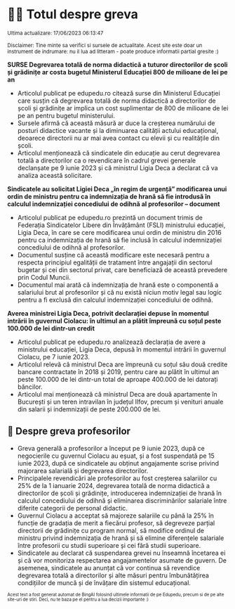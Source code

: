 # 👩‍🏫 Totul despre greva
<sub>Ultima actualizare: 17/06/2023 06:13:47</sub>

<sub>Disclaimer: Tine minte sa verifici si sursele de actualitate. Acest site este doar un instrument de indrumare: nu il lua ad litteram - poate produce informatii partial gresite :)</sub>

**SURSE Degrevarea totală de norma didactică a tuturor directorilor de școli și grădinițe ar costa bugetul Ministerul Educației 800 de milioane de lei pe an**

- Articolul publicat pe edupedu.ro citează surse din Ministerul Educației care susțin că degrevarea totală de norma didactică a directorilor de școli și grădinițe ar implica un cost suplimentar de 800 de milioane de lei pe an pentru bugetul ministerului.
- Sursele afirmă că această măsură ar duce la creșterea numărului de posturi didactice vacante și la diminuarea calității actului educațional, deoarece directorii nu ar mai avea contact cu elevii și cu realitățile din școli.
- Articolul menționează că sindicatele din educație au cerut degrevarea totală a directorilor ca o revendicare în cadrul grevei generale declanșate pe 9 iunie 2023 și că ministrul Ligia Deca a declarat că va analiza această solicitare.

**Sindicatele au solicitat Ligiei Deca „în regim de urgență” modificarea unui ordin de ministru pentru ca indemnizația de hrană să fie introdusă în calculul indemnizației concediului de odihnă al profesorilor – document**

- Articolul publicat pe edupedu.ro prezintă un document trimis de Federația Sindicatelor Libere din Învățământ (FSLI) ministrului educației, Ligia Deca, în care se cere modificarea unui ordin de ministru din 2016 pentru ca indemnizația de hrană să fie inclusă în calculul indemnizației concediului de odihnă al profesorilor.
- Documentul susține că această modificare este necesară pentru a respecta principiul egalității de tratament între angajații din sectorul bugetar și cei din sectorul privat, care beneficiază de această prevedere prin Codul Muncii.
- Documentul mai arată că indemnizația de hrană este o componentă a salariului brut al profesorilor și că nu există niciun motiv legal sau logic pentru a fi exclusă din calculul indemnizației concediului de odihnă.

**Averea ministrei Ligia Deca, potrivit declarației depuse în momentul intrării în guvernul Ciolacu: în ultimul an a plătit împreună cu soțul peste 100.000 de lei dintr-un credit**

- Articolul publicat pe edupedu.ro analizează declarația de avere a ministrului educației, Ligia Deca, depusă în momentul intrării în guvernul Ciolacu, pe 7 iunie 2023.
- Articolul relevă că ministrul Deca are împreună cu soțul său două credite bancare contractate în 2018 și 2019, pentru care au plătit în ultimul an peste 100.000 de lei dintr-un total de aproape 400.000 de lei datorați băncilor.
- Articolul mai menționează că ministrul Deca are două apartamente în București și un teren intravilan în județul Ilfov, precum și venituri anuale din salarii și indemnizații de peste 200.000 de lei.

## 🏫 Despre greva profesorilor

- Greva generală a profesorilor a început pe 9 iunie 2023, după ce negocierile cu guvernul Ciolacu au eșuat, și a fost suspendată pe 15 iunie 2023, după ce sindicatele au obținut angajamente scrise privind majorarea salarială și degrevarea directorilor.
- Principalele revendicări ale profesorilor au fost creșterea salariilor cu 25% de la 1 ianuarie 2024, degrevarea totală de norma didactică a directorilor de școli și grădinițe, introducerea indemnizației de hrană în calculul concediului de odihnă și eliminarea discriminărilor salariale între diferite categorii de personal didactic.
- Guvernul Ciolacu a acceptat să majoreze salariile cu până la 25% în funcție de gradația de merit a fiecărui profesor, să degreveze parțial directorii de grădinițe cu program normal, să modifice ordinul de ministru privind indemnizația de hrană și să elimine diferențele salariale între profesorii cu studii superioare și cei fără studii superioare.
- Sindicatele au declarat că suspendarea grevei nu înseamnă încetarea ei și că vor monitoriza respectarea angajamentelor asumate de guvern. De asemenea, sindicatele au anunțat că vor continua să revendice degrevarea totală a directorilor și alte măsuri pentru îmbunătățirea condițiilor de muncă și de învățare din sistemul educațional.


<sub><sub>Acest text a fost generat automat de BingAI folosind ultimele informatii de pe Edupedu, precum si de pe alte site-uri de stiri. Deci, nu te baza pe el pentru a lua decizii importante :)</sub></sub>